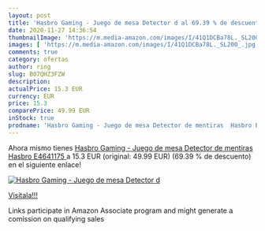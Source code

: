 ```yaml
---
layout: post
title: 'Hasbro Gaming - Juego de mesa Detector d al 69.39 % de descuento'
date: 2020-11-27 14:36:54
thumbnailImage: 'https://m.media-amazon.com/images/I/41Q1DCBa78L._SL200_.jpg'
images: [ 'https://m.media-amazon.com/images/I/41Q1DCBa78L._SL200_.jpg' ]
comments: true
category: ofertas
author: ring
slug: B07QHZ3FZW
description:
actualPrice: 15.3 EUR
currency: EUR
price: 15.3
comparePrice: 49.99 EUR
inStock: true
prodname: 'Hasbro Gaming - Juego de mesa Detector de mentiras  Hasbro E4641175 '
---
```


Ahora mismo tienes [Hasbro Gaming - Juego de mesa Detector de mentiras  Hasbro E4641175 ](https://www.amazon.es/dp/B07QHZ3FZW/?tag=tolees-21) a 15.3 EUR (original: 49.99 EUR) (69.39 %  de descuento) en el siguiente enlace!

[![Hasbro Gaming - Juego de mesa Detector d](https://m.media-amazon.com/images/I/41Q1DCBa78L._SL200_.jpg)](https://www.amazon.es/dp/B07QHZ3FZW/?tag=tolees-21)

[Visítala!!!](https://www.amazon.es/dp/B07QHZ3FZW/?tag=tolees-21)

Links participate in Amazon Associate program and might generate a comission on qualifying sales
